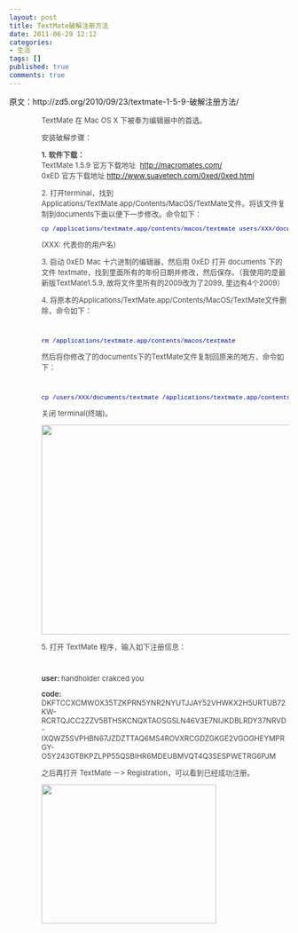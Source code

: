 ```yaml
---
layout: post
title: TextMate破解注册方法
date: 2011-06-29 12:12
categories:
- 生活
tags: []
published: true
comments: true
---
```

<p><p>原文：http://zd5.org/2010/09/23/textmate-1-5-9-破解注册方法/</p>
<div id="content-199" class="postcontent" style="color:#444444;margin:0;padding:0 0 0 58px;">
<p style="font-size:13px;color:#444444;margin:12px 0;padding:0;">TextMate 在 Mac OS X 下被奉为编辑器中的首选。</p>
<p style="font-size:13px;color:#444444;margin:12px 0;padding:0;">安装破解步骤：</p>
<p style="font-size:13px;color:#444444;margin:12px 0;padding:0;"><strong>1. 软件下载：</strong><br />TextMate 1.5.9 官方下载地址  <a rel="nofollow" href="http://macromates.com/">http://macromates.com/</a><br />0xED 官方下载地址 <a rel="nofollow" href="http://www.suavetech.com/0xed/0xed.html">http://www.suavetech.com/0xed/0xed.html</a></p>
<p style="font-size:13px;color:#444444;margin:12px 0;padding:0;">2. 打开terminal，找到 Applications/TextMate.app/Contents/MacOS/TextMate文件。将该文件复制到documents下面以便下一步修改。命令如下：</p>
<pre style="font-family:Monaco, Consolas, 'Courier New', monospace;font-size:11px;color:#000099;margin:0;padding:0;">cp /applications/textmate.app/contents/macos/textmate users/XXX/documents</pre>
<p style="font-size:13px;color:#444444;margin:12px 0;padding:0;">(XXX: 代表你的用户名)</p>
<p style="font-size:13px;color:#444444;margin:12px 0;padding:0;">3. 启动 0xED Mac 十六进制的编辑器，然后用 0xED 打开 documents 下的文件 textmate，找到里面所有的年份日期并修改，然后保存。（我使用的是最新版TextMate1.5.9, 故将文件里所有的2009改为了2099, 里边有4个2009）</p>
<p style="font-size:13px;color:#444444;margin:12px 0;padding:0;"><span><span>4. 将原本的Applications/TextMate.app/Contents/MacOS/TextMate文件删除，命令如下：</span></span></p>
<p style="font-size:13px;color:#444444;margin:12px 0;padding:0;"> </p>
<pre style="font-family:Monaco, Consolas, 'Courier New', monospace;font-size:11px;color:#000099;margin:0;padding:0;">rm /applications/textmate.app/contents/macos/textmate
</pre>
<p style="font-size:13px;color:#444444;margin:12px 0;padding:0;"><span><span>然后将你修改了的documents下的TextMate文件复制回原来的地方，命令如下：</span></span></p>
<p style="font-size:13px;color:#444444;margin:12px 0;padding:0;"> </p>
<pre style="font-family:Monaco, Consolas, 'Courier New', monospace;font-size:11px;color:#000099;margin:0;padding:0;">cp /users/XXX/documents/textmate /applications/textmate.app/contents/macos   
</pre>
<p style="font-size:13px;color:#444444;margin:12px 0;padding:0;"><span><span>关闭 terminal(终端)。</span></span></p>
<p style="font-size:13px;color:#444444;margin:12px 0;padding:0;"><span><span><a rel="attachment wp-att-200" href="http://zd5.org/2010/09/23/textmate-1-5-9-%e7%a0%b4%e8%a7%a3%e6%b3%a8%e5%86%8c%e6%96%b9%e6%b3%95/textmate-registration-terminal/"><img class="alignnone size-full wp-image-200" style="border:0 initial initial;" title="textmate-registration-terminal" src="http://zd5.org/wp-content/uploads/2010/09/textmate-registration-terminal.png" alt="" width="535" height="378" /></a></span></span></p>
<p style="font-size:13px;color:#444444;margin:12px 0;padding:0;">5. 打开 TextMate 程序，输入如下注册信息：</p>
<p style="font-size:13px;color:#444444;margin:12px 0;padding:0;"> </p>
<p style="font-size:13px;color:#444444;margin:12px 0;padding:0;"><strong>user: </strong>handholder crakced you</p>
<p style="font-size:13px;color:#444444;margin:12px 0;padding:0;"><span><span><strong>code:</strong> DKFTCCXCMWOX35TZKPRN5YNR2NYUTJJAY52VHWKX2H5URTUB72KW- RCRTQJCC2ZZV5BTHSKCNQXTAOSGSLN46V3E7NIJKDBLRDY37NRVD- IXQWZ5SVPHBN67JZDZTTAQ6MS4ROVXRCGDZGKGE2VGOGHEYMPRGY- O5Y243GTBKPZLPP55QSBIHR6MDEUBMVQT4Q3SESPWETRG6PJM</span></span></p>
<p style="font-size:13px;color:#444444;margin:12px 0;padding:0;">之后再打开 TextMate －&gt; Registration，可以看到已经成功注册。</p>
<p style="font-size:13px;color:#444444;margin:12px 0;padding:0;"><span><span><a rel="attachment wp-att-201" href="http://zd5.org/2010/09/23/textmate-1-5-9-%e7%a0%b4%e8%a7%a3%e6%b3%a8%e5%86%8c%e6%96%b9%e6%b3%95/textmate-registed/"><img class="alignnone size-full wp-image-201" style="border:0 initial initial;" title="textmate-registed" src="http://zd5.org/wp-content/uploads/2010/09/textmate-registed.png" alt="" width="315" height="251" /></a></span></span></p>
<p style="font-size:13px;color:#444444;margin:12px 0;padding:0;"> </p>
</div></p>
